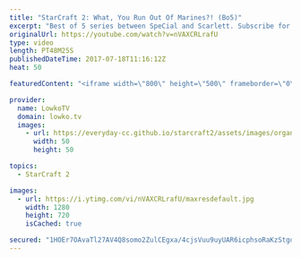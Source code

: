 ```yaml
---
title: "StarCraft 2: What, You Run Out Of Marines?! (Bo5)"
excerpt: "Best of 5 series between SpeCial and Scarlett. Subscribe for more videos: http://lowko.tv/youtube Epic Zerg vs Terran: https://goo.gl/GJuLSh  A very unconventional best of 5 series in StarCraft 2. While there are plenty of aggressive openers from both players, the games showcase a very high skill level"
originalUrl: https://youtube.com/watch?v=nVAXCRLrafU
type: video
length: PT48M25S
publishedDateTime: 2017-07-18T11:16:12Z
heat: 50

featuredContent: "<iframe width=\"800\" height=\"500\" frameborder=\"0\" src=\"https://www.youtube.com/embed/nVAXCRLrafU\" allow=\"accelerometer; autoplay; encrypted-media; gyroscope; picture-in-picture\" allowfullscreen></iframe>"

provider:
  name: LowkoTV
  domain: lowko.tv
  images:
    - url: https://everyday-cc.github.io/starcraft2/assets/images/organizations/lowko.tv-50x50.jpg
      width: 50
      height: 50

topics:
  - StarCraft 2

images:
  - url: https://i.ytimg.com/vi/nVAXCRLrafU/maxresdefault.jpg
    width: 1280
    height: 720
    isCached: true

secured: "1HOEr7OAvaTl27AV4Q8somo2ZulCEgxa/4cjsVuu9uyUAR6icphsoRaKzStgo4EfID4h9VQlFJ78wVzaGL3bLyatYxySRspUR8P83jhjFkp49KGm7E17ql+Euj0eD7/CDEXkCCTbvi6tfDZKHXUTXPUYMg/ElK0W7EANantMvNe/GSvk1Ks/0kWcKaD9Z/3V5AAT22/dpUDdwKOya8rV52cMF5UreY1Nix6ErQ+NZHwqOW05SmgVwPkibmfUFDvfLrQNFXb88eE2sE22zcRpFmxvuc8ZzlTVLROeZYKD0haV+KR+A99LJ/7zBGYcPkh+sLdMNggGpKsrnwxzQtsv8mW8EeZQo1pF6yqK8gUfQxTOT+ntl8NV2G/yX5dWcRikYKaM2vsVjXz65Yyc8nm5RNiJgp+ZAd5O0gOYl92IJryRi/PpHGeN8BU3BM2wsYDH;aANdy+tU05zQeQsgkz+IuA=="
---
```


